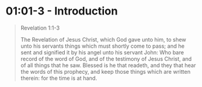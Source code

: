# 01:01-3 - Introduction 

> Revelation 1:1-3
> 
> The Revelation of Jesus Christ, which God gave unto him, to shew unto his servants things which must shortly come to pass; and he sent and signified it by his angel unto his servant John: Who bare record of the word of God, and of the testimony of Jesus Christ, and of all things that he saw. Blessed is he that readeth, and they that hear the words of this prophecy, and keep those things which are written therein: for the time is at hand.
